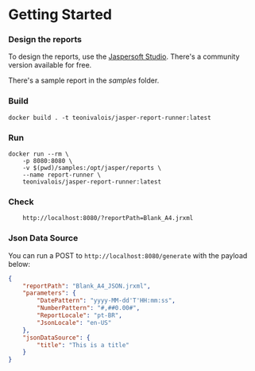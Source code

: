 # Getting Started

### Design the reports
To design the reports, use the [Jaspersoft Studio](https://community.jaspersoft.com/project/jaspersoft-studio). There's a community version available for free.

There's a sample report in the *samples* folder.

### Build
```
docker build . -t teonivalois/jasper-report-runner:latest
```

### Run
```
docker run --rm \
	-p 8080:8080 \
	-v $(pwd)/samples:/opt/jasper/reports \
	--name report-runner \
	teonivalois/jasper-report-runner:latest
```
	
### Check
```
	http://localhost:8080/?reportPath=Blank_A4.jrxml
```

### Json Data Source

You can run a POST to `http://localhost:8080/generate` with the payload below:

```json
{
    "reportPath": "Blank_A4_JSON.jrxml",
    "parameters": {
        "DatePattern": "yyyy-MM-dd'T'HH:mm:ss",
        "NumberPattern": "#,##0.00#",
        "ReportLocale": "pt-BR",
        "JsonLocale": "en-US"
    },
    "jsonDataSource": {
		"title": "This is a title"
    }
}
```
